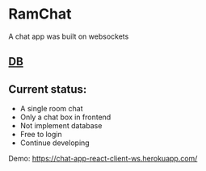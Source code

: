 # RamChat
A chat app was built on websockets

## [DB](https://dbdiagram.io/d/5f4e1e9a88d052352cb58ab7)

## Current status:

- A single room chat
- Only a chat box in frontend
- Not implement database
- Free to login
- Continue developing

Demo: https://chat-app-react-client-ws.herokuapp.com/
